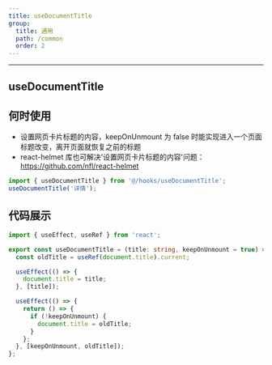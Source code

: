 ```yaml
---
title: useDocumentTitle
group:
  title: 通用
  path: /common
  order: 2
---
```


---

## useDocumentTitle

## 何时使用

- 设置网页卡片标题的内容，keepOnUnmount 为 false 时能实现进入一个页面标题改变，离开页面就恢复之前的标题
- react-helmet 库也可解决'设置网页卡片标题的内容'问题：https://github.com/nfl/react-helmet

```js
import { useDocumentTitle } from '@/hooks/useDocumentTitle';
useDocumentTitle('详情');
```

## 代码展示

```ts
import { useEffect, useRef } from 'react';

export const useDocumentTitle = (title: string, keepOnUnmount = true) => {
  const oldTitle = useRef(document.title).current;

  useEffect(() => {
    document.title = title;
  }, [title]);

  useEffect(() => {
    return () => {
      if (!keepOnUnmount) {
        document.title = oldTitle;
      }
    };
  }, [keepOnUnmount, oldTitle]);
};
```
